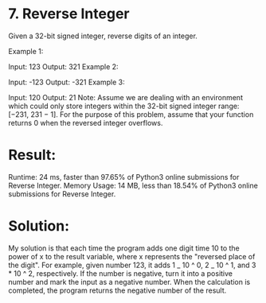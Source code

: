 # 7. Reverse Integer

Given a 32-bit signed integer, reverse digits of an integer.

Example 1:

Input: 123
Output: 321
Example 2:

Input: -123
Output: -321
Example 3:

Input: 120
Output: 21
Note:
Assume we are dealing with an environment which could only store integers within the 32-bit signed integer range: [−231, 231 − 1]. For the purpose of this problem, assume that your function returns 0 when the reversed integer overflows.

# Result:

Runtime: 24 ms, faster than 97.65% of Python3 online submissions for Reverse Integer.
Memory Usage: 14 MB, less than 18.54% of Python3 online submissions for Reverse Integer.

# Solution:

My solution is that each time the program adds one digit time
10 to the power of x to the result variable, where x represents the "reversed place of the digit". For example, given number 123, it adds 1 _ 10 ^ 0, 2 _ 10 ^ 1, and 3 \* 10 ^ 2, respectively. If the number is negative, turn it into a positive number and mark the input as a negative number. When the calculation is completed, the program returns the negative number of the result.

